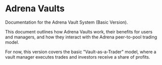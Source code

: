 # Adrena Vaults

Documentation for the Adrena Vault System (Basic Version).

This document outlines how Adrena Vaults work, their benefits for users and managers, and how they interact with the Adrena peer-to-pool trading model.

For now, this version covers the basic "Vault-as-a-Trader" model, where a vault manager executes trades and investors receive a share of profits.
